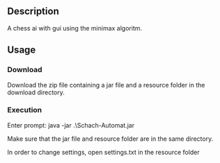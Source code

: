 ## Description

A chess ai with gui using the minimax algoritm.

## Usage

### Download

Download the zip file containing a jar file and a resource folder in the download directory. 

### Execution

Enter prompt: java -jar .\Schach-Automat.jar

Make sure that the jar file and resource folder are in the same directory.

In order to change settings, open settings.txt in the resource folder